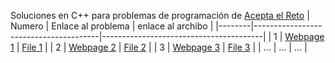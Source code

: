 Soluciones en C++ para problemas de programación de [Acepta el Reto](aceptaelreto.com) 
| Numero | Enlace al problema                  | enlace al archibo                  |
|--------|---------------------------------------|----------------------------------------|
| 1      | [Webpage 1](https://example.com/page1) | [File 1](https://github.com/user/file1) |
| 2      | [Webpage 2](https://example.com/pag2) | [File 2](https://github.com/user/file2) |
| 3      | [Webpage 3](https://example.com/page3) | [File 3](https://github.com/user/file3) |
| ...    | ...                                   | ...                                    |
